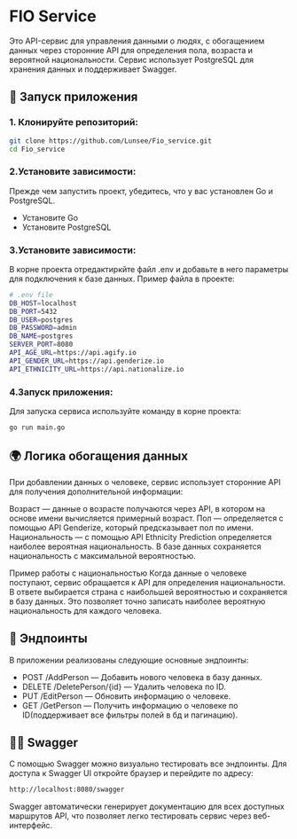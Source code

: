 # FIO Service
Это API-сервис для управления данными о людях, с обогащением данных через сторонние API для определения пола, возраста и вероятной национальности.
Сервис использует PostgreSQL для хранения данных и поддерживает Swagger.

## 🚀 Запуск приложения
### 1. Клонируйте репозиторий:

```bash
git clone https://github.com/Lunsee/Fio_service.git
cd Fio_service
```

### 2.Установите зависимости:

Прежде чем запустить проект, убедитесь, что у вас установлен Go и PostgreSQL.

- Установите Go
- Установите PostgreSQL

### 3.Установите зависимости:
В корне проекта отредактиркйте файл .env и добавьте в него параметры для подключения к базе данных.
Пример файла в проекте:

```bash
# .env file
DB_HOST=localhost
DB_PORT=5432
DB_USER=postgres
DB_PASSWORD=admin
DB_NAME=postgres
SERVER_PORT=8080
API_AGE_URL=https://api.agify.io
API_GENDER_URL=https://api.genderize.io
API_ETHNICITY_URL=https://api.nationalize.io
```

### 4.Запуск приложения:
Для запуска сервиса используйте команду в корне проекта:
```bash
go run main.go
```

## 🌍 Логика обогащения данных
При добавлении данных о человеке, сервис использует сторонние API для получения дополнительной информации:

Возраст — данные о возрасте получаются через API, в котором на основе имени вычисляется примерный возраст.
Пол — определяется с помощью API Genderize, который предсказывает пол по имени.
Национальность — с помощью API Ethnicity Prediction определяется наиболее вероятная национальность. В базе данных сохраняется национальность с максимальной вероятностью.

Пример работы с национальностью
Когда данные о человеке поступают, сервис обращается к API для определения национальности.
В ответе выбирается страна с наибольшей вероятностью и сохраняется в базу данных.
Это позволяет точно записать наиболее вероятную национальность для каждого человека.

## 📝 Эндпоинты
В приложении реализованы следующие основные эндпоинты:

- POST /AddPerson — Добавить нового человека в базу данных.
- DELETE /DeletePerson/{id} — Удалить человека по ID.
- PUT /EditPerson — Обновить информацию о человеке.
- GET /GetPerson — Получить информацию о человеке по ID(поддерживает все фильтры полей в бд и пагинацию).

## 🦸‍♂️ Swagger
С помощью Swagger можно визуально тестировать все эндпоинты. Для доступа к Swagger UI откройте браузер и перейдите по адресу:

```bash
http://localhost:8080/swagger
```
Swagger автоматически генерирует документацию для всех доступных маршрутов API, что позволяет легко тестировать сервис через веб-интерфейс.

